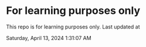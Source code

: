 # For learning purposes only
This repo is for learning purposes only.
Last updated at

Saturday, April 13, 2024 1:31:07 AM

